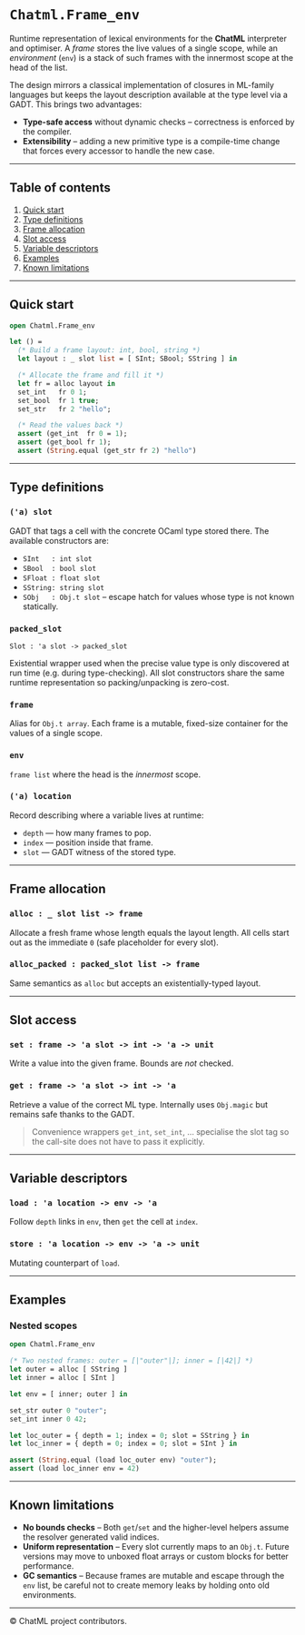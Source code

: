 # `Chatml.Frame_env`

Runtime representation of lexical environments for the **ChatML**
interpreter and optimiser.  A *frame* stores the live values of a single
scope, while an *environment* (`env`) is a stack of such frames with the
innermost scope at the head of the list.

The design mirrors a classical implementation of closures in
ML-family languages but keeps the layout description available at the
type level via a GADT.  This brings two advantages:

* **Type-safe access** without dynamic checks – correctness is enforced
  by the compiler.
* **Extensibility** – adding a new primitive type is a compile-time
  change that forces every accessor to handle the new case.


---

## Table of contents

1. [Quick start](#quick-start)
2. [Type definitions](#type-definitions)
3. [Frame allocation](#frame-allocation)
4. [Slot access](#slot-access)
5. [Variable descriptors](#variable-descriptors)
6. [Examples](#examples)
7. [Known limitations](#known-limitations)


---

## Quick start

```ocaml
open Chatml.Frame_env

let () =
  (* Build a frame layout: int, bool, string *)
  let layout : _ slot list = [ SInt; SBool; SString ] in

  (* Allocate the frame and fill it *)
  let fr = alloc layout in
  set_int   fr 0 1;
  set_bool  fr 1 true;
  set_str   fr 2 "hello";

  (* Read the values back *)
  assert (get_int  fr 0 = 1);
  assert (get_bool fr 1);
  assert (String.equal (get_str fr 2) "hello")
```


---

## Type definitions

### `('a) slot`

GADT that tags a cell with the concrete OCaml type stored there.  The
available constructors are:

* `SInt   : int slot`
* `SBool  : bool slot`
* `SFloat : float slot`
* `SString: string slot`
* `SObj   : Obj.t slot` – escape hatch for values whose type is not
  known statically.

### `packed_slot`

`Slot : 'a slot -> packed_slot`

Existential wrapper used when the precise value type is only discovered
at run time (e.g. during type-checking).  All slot constructors share
the same runtime representation so packing/unpacking is zero-cost.

### `frame`

Alias for `Obj.t array`.  Each frame is a mutable, fixed-size container
for the values of a single scope.

### `env`

`frame list` where the head is the *innermost* scope.

### `('a) location`

Record describing where a variable lives at runtime:

* `depth` — how many frames to pop.
* `index` — position inside that frame.
* `slot`  — GADT witness of the stored type.


---

## Frame allocation

### `alloc : _ slot list -> frame`

Allocate a fresh frame whose length equals the layout length.  All cells
start out as the immediate `0` (safe placeholder for every slot).

### `alloc_packed : packed_slot list -> frame`

Same semantics as `alloc` but accepts an existentially-typed layout.


---

## Slot access

### `set : frame -> 'a slot -> int -> 'a -> unit`

Write a value into the given frame.  Bounds are *not* checked.

### `get : frame -> 'a slot -> int -> 'a`

Retrieve a value of the correct ML type.  Internally uses `Obj.magic`
but remains safe thanks to the GADT.

> Convenience wrappers `get_int`, `set_int`, … specialise the slot tag
> so the call-site does not have to pass it explicitly.


---

## Variable descriptors

### `load : 'a location -> env -> 'a`

Follow `depth` links in `env`, then `get` the cell at `index`.

### `store : 'a location -> env -> 'a -> unit`

Mutating counterpart of `load`.


---

## Examples

### Nested scopes

```ocaml
open Chatml.Frame_env

(* Two nested frames: outer = [|"outer"|]; inner = [|42|] *)
let outer = alloc [ SString ]
let inner = alloc [ SInt ]

let env = [ inner; outer ] in

set_str outer 0 "outer";
set_int inner 0 42;

let loc_outer = { depth = 1; index = 0; slot = SString } in
let loc_inner = { depth = 0; index = 0; slot = SInt } in

assert (String.equal (load loc_outer env) "outer");
assert (load loc_inner env = 42)
```


---

## Known limitations

* **No bounds checks** – Both `get`/`set` and the higher-level helpers
  assume the resolver generated valid indices.
* **Uniform representation** – Every slot currently maps to an
  `Obj.t`.  Future versions may move to unboxed float arrays or custom
  blocks for better performance.
* **GC semantics** – Because frames are mutable and escape through the
  `env` list, be careful not to create memory leaks by holding onto old
  environments.


---

© ChatML project contributors.

